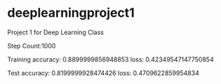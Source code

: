 # deeplearningproject1 




Project 1 for Deep Learning Class        






Step Count:1000



            
Training accuracy: 0.8899999856948853 loss: 0.42349547147750854




                                 
Test accuracy: 0.8199999928474426 loss: 0.4709622859954834

